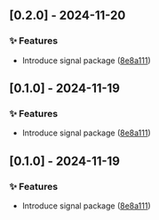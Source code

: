 
## 
## [0.2.0] - 2024-11-20

### ✨ Features

- Introduce signal package ([8e8a111](https://github.com/KhaledSMQ/avati/commits/8e8a111))
## 
## [0.1.0] - 2024-11-19

### ✨ Features

- Introduce signal package ([8e8a111](https://github.com/KhaledSMQ/avati/commits/8e8a111))
## 
## [0.1.0] - 2024-11-19

### ✨ Features

- Introduce signal package ([8e8a111](https://github.com/KhaledSMQ/avati/commits/8e8a111))